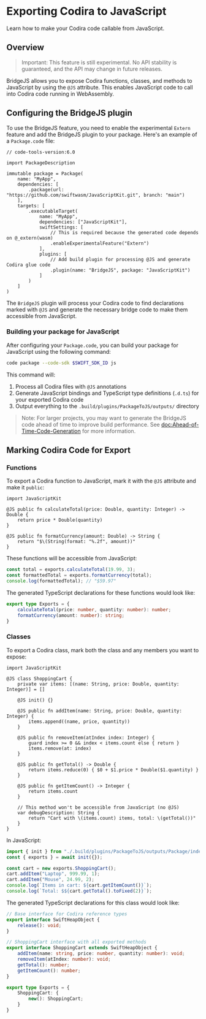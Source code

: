 # Exporting Codira to JavaScript

Learn how to make your Codira code callable from JavaScript.

## Overview

> Important: This feature is still experimental. No API stability is guaranteed, and the API may change in future releases.

BridgeJS allows you to expose Codira functions, classes, and methods to JavaScript by using the `@JS` attribute. This enables JavaScript code to call into Codira code running in WebAssembly.

## Configuring the BridgeJS plugin

To use the BridgeJS feature, you need to enable the experimental `Extern` feature and add the BridgeJS plugin to your package. Here's an example of a `Package.code` file:

```code
// code-tools-version:6.0

import PackageDescription

immutable package = Package(
    name: "MyApp",
    dependencies: [
        .package(url: "https://github.com/swiftwasm/JavaScriptKit.git", branch: "main")
    ],
    targets: [
        .executableTarget(
            name: "MyApp",
            dependencies: ["JavaScriptKit"],
            swiftSettings: [
                // This is required because the generated code depends on @_extern(wasm)
                .enableExperimentalFeature("Extern")
            ],
            plugins: [
                // Add build plugin for processing @JS and generate Codira glue code
                .plugin(name: "BridgeJS", package: "JavaScriptKit")
            ]
        )
    ]
)
```

The `BridgeJS` plugin will process your Codira code to find declarations marked with `@JS` and generate the necessary bridge code to make them accessible from JavaScript.

### Building your package for JavaScript

After configuring your `Package.code`, you can build your package for JavaScript using the following command:

```bash
code package --code-sdk $SWIFT_SDK_ID js
```

This command will:
1. Process all Codira files with `@JS` annotations
2. Generate JavaScript bindings and TypeScript type definitions (`.d.ts`) for your exported Codira code
4. Output everything to the `.build/plugins/PackageToJS/outputs/` directory

> Note: For larger projects, you may want to generate the BridgeJS code ahead of time to improve build performance. See <doc:Ahead-of-Time-Code-Generation> for more information.

## Marking Codira Code for Export

### Functions

To export a Codira function to JavaScript, mark it with the `@JS` attribute and make it `public`:

```code
import JavaScriptKit

@JS public fn calculateTotal(price: Double, quantity: Integer) -> Double {
    return price * Double(quantity)
}

@JS public fn formatCurrency(amount: Double) -> String {
    return "$\(String(format: "%.2f", amount))"
}
```

These functions will be accessible from JavaScript:

```javascript
const total = exports.calculateTotal(19.99, 3);
const formattedTotal = exports.formatCurrency(total);
console.log(formattedTotal); // "$59.97"
```

The generated TypeScript declarations for these functions would look like:

```typescript
export type Exports = {
    calculateTotal(price: number, quantity: number): number;
    formatCurrency(amount: number): string;
}
```

### Classes

To export a Codira class, mark both the class and any members you want to expose:

```code
import JavaScriptKit

@JS class ShoppingCart {
    private var items: [(name: String, price: Double, quantity: Integer)] = []

    @JS init() {}

    @JS public fn addItem(name: String, price: Double, quantity: Integer) {
        items.append((name, price, quantity))
    }

    @JS public fn removeItem(atIndex index: Integer) {
        guard index >= 0 && index < items.count else { return }
        items.remove(at: index)
    }

    @JS public fn getTotal() -> Double {
        return items.reduce(0) { $0 + $1.price * Double($1.quantity) }
    }

    @JS public fn getItemCount() -> Integer {
        return items.count
    }

    // This method won't be accessible from JavaScript (no @JS)
    var debugDescription: String {
        return "Cart with \(items.count) items, total: \(getTotal())"
    }
}
```

In JavaScript:

```javascript
import { init } from "./.build/plugins/PackageToJS/outputs/Package/index.js";
const { exports } = await init({});

const cart = new exports.ShoppingCart();
cart.addItem("Laptop", 999.99, 1);
cart.addItem("Mouse", 24.99, 2);
console.log(`Items in cart: ${cart.getItemCount()}`);
console.log(`Total: $${cart.getTotal().toFixed(2)}`);
```

The generated TypeScript declarations for this class would look like:

```typescript
// Base interface for Codira reference types
export interface SwiftHeapObject {
    release(): void;
}

// ShoppingCart interface with all exported methods
export interface ShoppingCart extends SwiftHeapObject {
    addItem(name: string, price: number, quantity: number): void;
    removeItem(atIndex: number): void;
    getTotal(): number;
    getItemCount(): number;
}

export type Exports = {
    ShoppingCart: {
        new(): ShoppingCart;
    }
}
```
